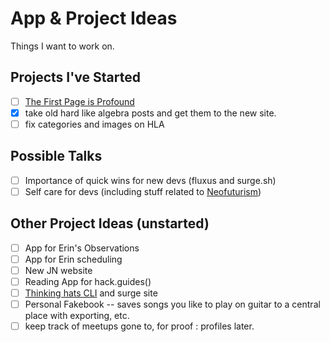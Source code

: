 # App & Project Ideas

Things I want to work on.

## Projects I've Started
- [ ] [The First Page is Profound](thefirstpageisprofound.club)
- [X] take old hard like algebra posts and get them to the new site.
- [ ] fix categories and images on HLA

## Possible Talks
- [ ] Importance of quick wins for new devs (fluxus and surge.sh)
- [ ] Self care for devs (including stuff related to [Neofuturism](http://neofuturists.org/about-neo-futurism/))

## Other Project Ideas (unstarted)
- [ ] App for Erin's Observations
- [ ] App for Erin scheduling
- [ ] New JN website
- [ ] Reading App for hack.guides()
- [ ] [Thinking hats CLI](https://developertea.com/episodes/27704) and surge site
- [ ] Personal Fakebook -- saves songs you like to play on guitar to a central place with exporting, etc.
- [ ] keep track of meetups gone to, for proof : profiles later.
